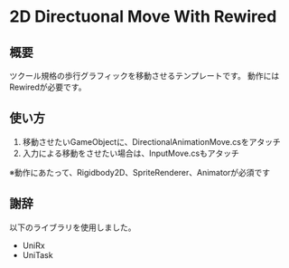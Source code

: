 # 2D Directuonal Move With Rewired
## 概要
ツクール規格の歩行グラフィックを移動させるテンプレートです。
動作にはRewiredが必要です。



## 使い方

1. 移動させたいGameObjectに、DirectionalAnimationMove.csをアタッチ
2. 入力による移動をさせたい場合は、InputMove.csもアタッチ

※動作にあたって、Rigidbody2D、SpriteRenderer、Animatorが必須です



## 謝辞

以下のライブラリを使用しました。

- UniRx
- UniTask